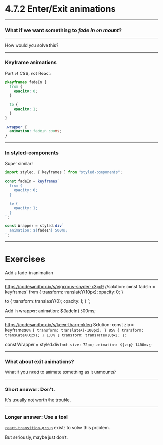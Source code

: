 # 4.7.2 Enter/Exit animations

---

### What if we want something to _fade in on mount_?

---

How would you solve this?

---

### Keyframe animations

Part of CSS, not React:

```css
@keyframes fadeIn {
  from {
    opacity: 0;
  }

  to {
    opacity: 1;
  }
}

.wrapper {
  animation: fadeIn 500ms;
}
```

---

### In styled-components

Super similar!

```js
import styled, { keyframes } from "styled-components";

const fadeIn = keyframes`
  from {
    opacity: 0;
  }

  to {
    opacity: 1;
  }
`;

const Wrapper = styled.div`
  animation: ${fadeIn} 500ms;
`;
```

---

# Exercises

Add a fade-in animation

---

https://codesandbox.io/s/vigorous-snyder-x3px9
//solution:
const fadeIn = keyframes`
from {
transform: translateY(10px);
opacity: 0;
}

to {
transform: translateY(0);
opacity: 1;
}
`;

Add in wrapper:
animation: \${fadeIn} 500ms;

---

https://codesandbox.io/s/keen-tharp-nkleq
Solution:
const zip = keyframes`0% { transform: translateX(-100px); } 85% { transform: translateX(6px); } 100% { transform: translateX(0px); }`;

const Wrapper = styled.div`font-size: 72px; animation: ${zip} 1400ms;`;

---

### What about exit animations?

What if you need to animate something as it unmounts?

---

### Short answer: Don't.

It's usually not worth the trouble.

---

### Longer answer: Use a tool

[`react-transition-group`](https://reactcommunity.org/react-transition-group/) exists to solve this problem.

But seriously, maybe just don't.
